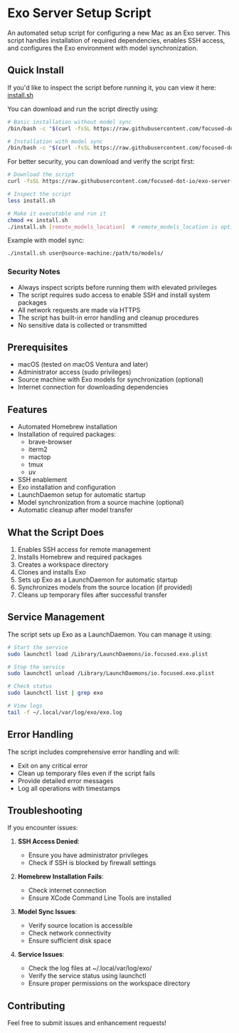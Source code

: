 # Exo Server Setup Script

An automated setup script for configuring a new Mac as an Exo server. This script handles installation of required dependencies, enables SSH access, and configures the Exo environment with model synchronization.

## Quick Install

If you'd like to inspect the script before running it, you can view it here:
[install.sh](https://github.com/focused-dot-io/exo-server-setup/blob/main/install.sh)

You can download and run the script directly using:

```bash
# Basic installation without model sync
/bin/bash -c "$(curl -fsSL https://raw.githubusercontent.com/focused-dot-io/exo-server-setup/refs/heads/main/install.sh)"

# Installation with model sync
/bin/bash -c "$(curl -fsSL https://raw.githubusercontent.com/focused-dot-io/exo-server-setup/refs/heads/main/install.sh)" -- <remote_models_location>
```

For better security, you can download and verify the script first:
```bash
# Download the script
curl -fsSL https://raw.githubusercontent.com/focused-dot-io/exo-server-setup/refs/heads/main/install.sh -o install.sh

# Inspect the script
less install.sh

# Make it executable and run it
chmod +x install.sh
./install.sh [remote_models_location]  # remote_models_location is optional
```

Example with model sync:
```bash
./install.sh user@source-machine:/path/to/models/
```

### Security Notes

- Always inspect scripts before running them with elevated privileges
- The script requires sudo access to enable SSH and install system packages
- All network requests are made via HTTPS
- The script has built-in error handling and cleanup procedures
- No sensitive data is collected or transmitted

## Prerequisites

- macOS (tested on macOS Ventura and later)
- Administrator access (sudo privileges)
- Source machine with Exo models for synchronization (optional)
- Internet connection for downloading dependencies

## Features

- Automated Homebrew installation
- Installation of required packages:
  - brave-browser
  - iterm2
  - mactop
  - tmux
  - uv
- SSH enablement
- Exo installation and configuration
- LaunchDaemon setup for automatic startup
- Model synchronization from a source machine (optional)
- Automatic cleanup after model transfer

## What the Script Does

1. Enables SSH access for remote management
2. Installs Homebrew and required packages
3. Creates a workspace directory
4. Clones and installs Exo
5. Sets up Exo as a LaunchDaemon for automatic startup
6. Synchronizes models from the source location (if provided)
7. Cleans up temporary files after successful transfer

## Service Management

The script sets up Exo as a LaunchDaemon. You can manage it using:

```bash
# Start the service
sudo launchctl load /Library/LaunchDaemons/io.focused.exo.plist

# Stop the service
sudo launchctl unload /Library/LaunchDaemons/io.focused.exo.plist

# Check status
sudo launchctl list | grep exo

# View logs
tail -f ~/.local/var/log/exo/exo.log
```

## Error Handling

The script includes comprehensive error handling and will:
- Exit on any critical error
- Clean up temporary files even if the script fails
- Provide detailed error messages
- Log all operations with timestamps

## Troubleshooting

If you encounter issues:

1. **SSH Access Denied**:
   - Ensure you have administrator privileges
   - Check if SSH is blocked by firewall settings

2. **Homebrew Installation Fails**:
   - Check internet connection
   - Ensure XCode Command Line Tools are installed

3. **Model Sync Issues**:
   - Verify source location is accessible
   - Check network connectivity
   - Ensure sufficient disk space

4. **Service Issues**:
   - Check the log files at ~/.local/var/log/exo/
   - Verify the service status using launchctl
   - Ensure proper permissions on the workspace directory

## Contributing

Feel free to submit issues and enhancement requests!